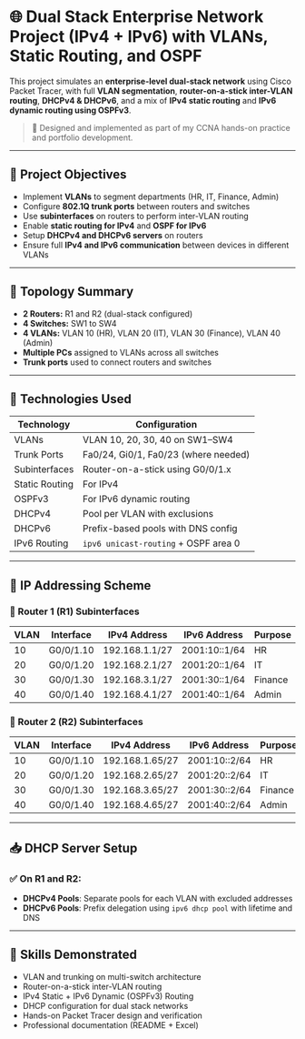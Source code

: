 # 🌐 Dual Stack Enterprise Network Project (IPv4 + IPv6) with VLANs, Static Routing, and OSPF

This project simulates an **enterprise-level dual-stack network** using Cisco Packet Tracer, with full **VLAN segmentation**, **router-on-a-stick inter-VLAN routing**, **DHCPv4 & DHCPv6**, and a mix of **IPv4 static routing** and **IPv6 dynamic routing using OSPFv3**.

> 🚀 Designed and implemented as part of my CCNA hands-on practice and portfolio development.

---

## 📌 Project Objectives

- Implement **VLANs** to segment departments (HR, IT, Finance, Admin)
- Configure **802.1Q trunk ports** between routers and switches
- Use **subinterfaces** on routers to perform inter-VLAN routing
- Enable **static routing for IPv4** and **OSPF for IPv6**
- Setup **DHCPv4 and DHCPv6 servers** on routers
- Ensure full **IPv4 and IPv6 communication** between devices in different VLANs

---

## 📐 Topology Summary

- **2 Routers:** R1 and R2 (dual-stack configured)
- **4 Switches:** SW1 to SW4
- **4 VLANs:** VLAN 10 (HR), VLAN 20 (IT), VLAN 30 (Finance), VLAN 40 (Admin)
- **Multiple PCs** assigned to VLANs across all switches
- **Trunk ports** used to connect routers and switches

---

## 🧠 Technologies Used

| Technology     | Configuration                        |
|----------------|--------------------------------------|
| VLANs          | VLAN 10, 20, 30, 40 on SW1–SW4       |
| Trunk Ports    | Fa0/24, Gi0/1, Fa0/23 (where needed) |
| Subinterfaces  | Router-on-a-stick using G0/0/1.x     |
| Static Routing | For IPv4                             |
| OSPFv3         | For IPv6 dynamic routing             |
| DHCPv4         | Pool per VLAN with exclusions        |
| DHCPv6         | Prefix-based pools with DNS config   |
| IPv6 Routing   | `ipv6 unicast-routing` + OSPF area 0 |

---

## 🧾 IP Addressing Scheme

### 🔹 Router 1 (R1) Subinterfaces

| VLAN | Interface     | IPv4 Address       | IPv6 Address       | Purpose |
|------|---------------|--------------------|---------------------|---------|
| 10   | G0/0/1.10     | 192.168.1.1/27     | 2001:10::1/64       | HR      |
| 20   | G0/0/1.20     | 192.168.2.1/27     | 2001:20::1/64       | IT      |
| 30   | G0/0/1.30     | 192.168.3.1/27     | 2001:30::1/64       | Finance |
| 40   | G0/0/1.40     | 192.168.4.1/27     | 2001:40::1/64       | Admin   |

### 🔹 Router 2 (R2) Subinterfaces

| VLAN | Interface     | IPv4 Address       | IPv6 Address       | Purpose |
|------|---------------|--------------------|---------------------|---------|
| 10   | G0/0/1.10     | 192.168.1.65/27    | 2001:10::2/64       | HR      |
| 20   | G0/0/1.20     | 192.168.2.65/27    | 2001:20::2/64       | IT      |
| 30   | G0/0/1.30     | 192.168.3.65/27    | 2001:30::2/64       | Finance |
| 40   | G0/0/1.40     | 192.168.4.65/27    | 2001:40::2/64       | Admin   |

---

## 📥 DHCP Server Setup

### ✅ On R1 and R2:

- **DHCPv4 Pools**: Separate pools for each VLAN with excluded addresses
- **DHCPv6 Pools**: Prefix delegation using `ipv6 dhcp pool` with lifetime and DNS

---

## 💼 Skills Demonstrated

- VLAN and trunking on multi-switch architecture
- Router-on-a-stick inter-VLAN routing
- IPv4 Static + IPv6 Dynamic (OSPFv3) Routing
- DHCP configuration for dual stack networks
- Hands-on Packet Tracer design and verification
- Professional documentation (README + Excel)


